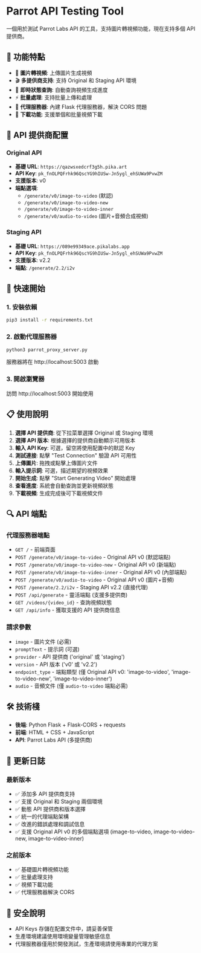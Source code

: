 # Parrot API Testing Tool

一個用於測試 Parrot Labs API 的工具，支持圖片轉視頻功能，現在支持多個 API 提供商。

## 🌟 功能特點

- 📸 **圖片轉視頻**: 上傳圖片生成視頻
- 🎬 **多提供商支持**: 支持 Original 和 Staging API 環境
- 🔄 **即時狀態查詢**: 自動查詢視頻生成進度
- ⚡ **批量處理**: 支持批量上傳和處理
- 🔧 **代理服務器**: 內建 Flask 代理服務器，解決 CORS 問題
- 💾 **下載功能**: 支援單個和批量視頻下載

## 🔧 API 提供商配置

### Original API
- **基礎 URL**: `https://qazwsxedcrf3g5h.pika.art`
- **API Key**: `pk_fnOLPQFrhk96QscYG9hIUSw-Jn5ygl_ehSUWa9PvwZM`
- **支援版本**: v0
- **端點選項**:
  - `/generate/v0/image-to-video` (默認)
  - `/generate/v0/image-to-video-new`
  - `/generate/v0/image-to-video-inner`
  - `/generate/v0/audio-to-video` (圖片+音頻合成視頻)

### Staging API  
- **基礎 URL**: `https://089e99349ace.pikalabs.app`
- **API Key**: `pk_fnOLPQFrhk96QscYG9hIUSw-Jn5ygl_ehSUWa9PvwZM`
- **支援版本**: v2.2
- **端點**: `/generate/2.2/i2v`

## 🚀 快速開始

### 1. 安裝依賴
```bash
pip3 install -r requirements.txt
```

### 2. 啟動代理服務器
```bash
python3 parrot_proxy_server.py
```
服務器將在 http://localhost:5003 啟動

### 3. 開啟瀏覽器
訪問 http://localhost:5003 開始使用

## 📋 使用說明

1. **選擇 API 提供商**: 從下拉菜單選擇 Original 或 Staging 環境
2. **選擇 API 版本**: 根據選擇的提供商自動顯示可用版本
3. **輸入 API Key**: 可選，留空將使用配置中的默認 Key
4. **測試連接**: 點擊 "Test Connection" 驗證 API 可用性
5. **上傳圖片**: 拖拽或點擊上傳圖片文件
6. **輸入提示詞**: 可選，描述期望的視頻效果
7. **開始生成**: 點擊 "Start Generating Video" 開始處理
8. **查看進度**: 系統會自動查詢並更新視頻狀態
9. **下載視頻**: 生成完成後可下載視頻文件

## 🔍 API 端點

### 代理服務器端點
- `GET /` - 前端頁面
- `POST /generate/v0/image-to-video` - Original API v0 (默認端點)
- `POST /generate/v0/image-to-video-new` - Original API v0 (新端點)
- `POST /generate/v0/image-to-video-inner` - Original API v0 (內部端點)
 - `POST /generate/v0/audio-to-video` - Original API v0 (圖片+音頻)
- `POST /generate/2.2/i2v` - Staging API v2.2 (直接代理)  
- `POST /api/generate` - 靈活端點 (支援多提供商)
- `GET /videos/{video_id}` - 查詢視頻狀態
- `GET /api/info` - 獲取支援的 API 提供商信息

### 請求參數
- `image` - 圖片文件 (必需)
- `promptText` - 提示詞 (可選)
- `provider` - API 提供商 ('original' 或 'staging')
- `version` - API 版本 ('v0' 或 'v2.2')
- `endpoint_type` - 端點類型 (僅 Original API v0: 'image-to-video', 'image-to-video-new', 'image-to-video-inner')
 - `audio` - 音頻文件 (僅 `audio-to-video` 端點必需)

## 🛠️ 技術棧

- **後端**: Python Flask + Flask-CORS + requests
- **前端**: HTML + CSS + JavaScript
- **API**: Parrot Labs API (多提供商)

## 📝 更新日誌

### 最新版本
- ✅ 添加多 API 提供商支持
- ✅ 支援 Original 和 Staging 兩個環境
- ✅ 動態 API 提供商和版本選擇
- ✅ 統一的代理端點架構
- ✅ 改進的錯誤處理和調試信息
- ✅ 支援 Original API v0 的多個端點選項 (image-to-video, image-to-video-new, image-to-video-inner)

### 之前版本
- ✅ 基礎圖片轉視頻功能
- ✅ 批量處理支持
- ✅ 視頻下載功能
- ✅ 代理服務器解決 CORS

## 🔐 安全說明

- API Keys 存儲在配置文件中，請妥善保管
- 生產環境建議使用環境變量管理敏感信息
- 代理服務器僅用於開發測試，生產環境請使用專業的代理方案 